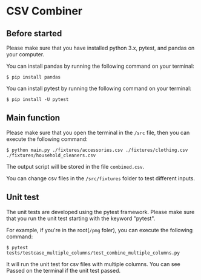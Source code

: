 # CSV Combiner

## Before started
Please make sure that you have installed python 3.x, pytest, and pandas on your computer.

You can install pandas by running the following command on your terminal:
```
$ pip install pandas
```
You can install pytest by running the following command on your terminal:
```
$ pip install -U pytest
```


## Main function
Please make sure that you open the terminal in the `/src` file, then you can execute the following command:

```
$ python main.py ./fixtures/accessories.csv ./fixtures/clothing.csv ./fixtures/household_cleaners.csv
```

The output script will be stored in the file `combined.csv`.

You can change csv files in the `/src/fixtures` folder to test different inputs.


## Unit test
The unit tests are developed using the pytest framework. Please make sure that you run the unit test starting with the keyword "pytest".

For example, if you're in the root(`/pmg` foler), you can execute the following command:

```
$ pytest tests/testcase_multiple_columns/test_combine_multiple_columns.py
```

It will run the unit test for csv files with multiple columns. You can see Passed on the terminal if the unit test passed.



